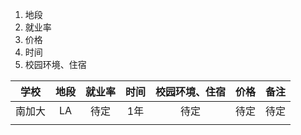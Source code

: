 1. 地段
2. 就业率
3. 价格
4. 时间
5. 校园环境、住宿

|学校|地段|就业率|时间|校园环境、住宿|价格|备注|
|:---:|:---:|:---:|:---:|:---:|:---:|:---:|
|南加大|LA|待定|1年|待定|待定|待定|
||||||||
